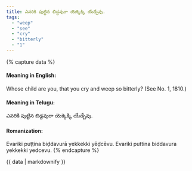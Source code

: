 ```yaml
---
title: ఎవరికి పుట్టిన బిడ్దవురా యెక్కెక్కి యేడ్చేవు.
tags:
  - "weep"
  - "see"
  - "cry"
  - "bitterly"
  - "1"
---
```


{% capture data %}
#### Meaning in English:
Whose child are you, that you cry and weep so bitterly?
(See No. 1, 1810.)

#### Meaning in Telugu:
ఎవరికి పుట్టిన బిడ్దవురా యెక్కెక్కి యేడ్చేవు.

#### Romanization:
Evariki puṭṭina biḍdavurā yekkekki yēḍcēvu.
Evariki puttina biddavura yekkekki yedcevu.
{% endcapture %}

{{ data | markdownify }}

